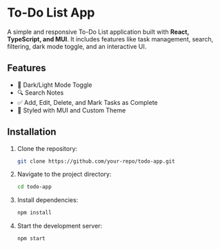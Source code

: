 # To-Do List App

A simple and responsive To-Do List application built with **React, TypeScript, and MUI**. It includes features like task management, search, filtering, dark mode toggle, and an interactive UI.

## Features
- 🌙 Dark/Light Mode Toggle  
- 🔍 Search Notes  
- ✅ Add, Edit, Delete, and Mark Tasks as Complete  
- 🎨 Styled with MUI and Custom Theme  

## Installation
1. Clone the repository:  
   ```bash
   git clone https://github.com/your-repo/todo-app.git
   ```
2. Navigate to the project directory:  
   ```bash
   cd todo-app
   ```
3. Install dependencies:  
   ```bash
   npm install
   ```
4. Start the development server:  
   ```bash
   npm start
   ```

